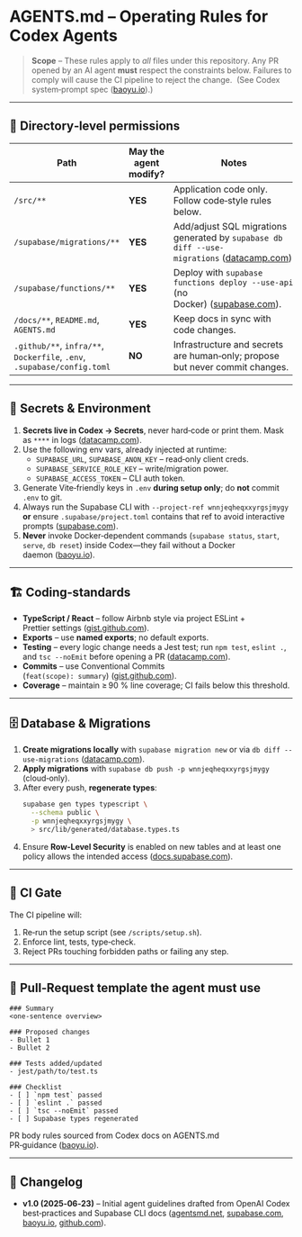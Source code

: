 # AGENTS.md – Operating Rules for Codex Agents

> **Scope** – These rules apply to *all* files under this repository. Any PR opened by an AI agent **must** respect the constraints below. Failures to comply will cause the CI pipeline to reject the change.  (See Codex system‑prompt spec ([baoyu.io](https://baoyu.io/blog/codex-system-prompt?utm_source=chatgpt.com)).)

---

## 📁 Directory‑level permissions

| Path                                                                    | May the agent modify? | Notes                                                                                                                                                               |
| ----------------------------------------------------------------------- | --------------------- | ------------------------------------------------------------------------------------------------------------------------------------------------------------------- |
| `/src/**`                                                               | **YES**               | Application code only. Follow code‑style rules below.                                                                                                               |
| `/supabase/migrations/**`                                               | **YES**               | Add/adjust SQL migrations generated by `supabase db diff --use-migrations` ([datacamp.com](https://www.datacamp.com/tutorial/openai-codex?utm_source=chatgpt.com)). |
| `/supabase/functions/**`                                                | **YES**               | Deploy with `supabase functions deploy --use-api` (no Docker) ([supabase.com](https://supabase.com/docs/guides/functions/deploy?utm_source=chatgpt.com)).           |
| `/docs/**`, `README.md`, `AGENTS.md`                                    | **YES**               | Keep docs in sync with code changes.                                                                                                                                |
| `.github/**`, `infra/**`, `Dockerfile`, `.env`, `.supabase/config.toml` | **NO**                | Infrastructure and secrets are human‑only; propose but never commit changes.                                                                                        |

---

## 🔑 Secrets & Environment

1. **Secrets live in Codex → Secrets**, never hard‑code or print them. Mask as `****` in logs ([datacamp.com](https://www.datacamp.com/tutorial/openai-codex?utm_source=chatgpt.com)).
2. Use the following env vars, already injected at runtime:
   - `SUPABASE_URL`, `SUPABASE_ANON_KEY` – read‑only client creds.
   - `SUPABASE_SERVICE_ROLE_KEY` – write/migration power.
   - `SUPABASE_ACCESS_TOKEN` – CLI auth token.
3. Generate Vite‑friendly keys in `.env` **during setup only**; do **not** commit `.env` to git.
4. Always run the Supabase CLI with `--project-ref wnnjeqheqxxyrgsjmygy` **or** ensure `.supabase/project.toml` contains that ref to avoid interactive prompts ([supabase.com](https://supabase.com/docs/reference/cli/start?utm_source=chatgpt.com)).
5. **Never** invoke Docker‑dependent commands (`supabase status`, `start`, `serve`, `db reset`) inside Codex—they fail without a Docker daemon ([baoyu.io](https://baoyu.io/blog/codex-system-prompt?utm_source=chatgpt.com)).

---

## 🏗️ Coding‑standards

- **TypeScript / React** – follow Airbnb style via project ESLint + Prettier settings ([gist.github.com](https://gist.github.com/ruvnet/ba1497632143ea9f12062c9c2c1879ad?utm_source=chatgpt.com)).
- **Exports** – use **named exports**; no default exports.
- **Testing** – every logic change needs a Jest test; run `npm test`, `eslint .`, and `tsc --noEmit` before opening a PR ([datacamp.com](https://www.datacamp.com/tutorial/openai-codex?utm_source=chatgpt.com)).
- **Commits** – use Conventional Commits (`feat(scope): summary`) ([gist.github.com](https://gist.github.com/ruvnet/ba1497632143ea9f12062c9c2c1879ad?utm_source=chatgpt.com)).
- **Coverage** – maintain ≥ 90 % line coverage; CI fails below this threshold.

---

## 🗄️ Database & Migrations

1. **Create migrations locally** with `supabase migration new` or via `db diff --use-migrations` ([datacamp.com](https://www.datacamp.com/tutorial/openai-codex?utm_source=chatgpt.com)).
2. **Apply migrations** with `supabase db push -p wnnjeqheqxxyrgsjmygy` (cloud‑only).
3. After every push, **regenerate types**:
   ```bash
   supabase gen types typescript \
     --schema public \
     -p wnnjeqheqxxyrgsjmygy \
     > src/lib/generated/database.types.ts
   ```
4. Ensure **Row‑Level Security** is enabled on new tables and at least one policy allows the intended access ([docs.supabase.com](https://docs.supabase.com/?utm_source=chatgpt.com)).

---

## 🚦 CI Gate

The CI pipeline will:

1. Re‑run the setup script (see `/scripts/setup.sh`).
2. Enforce lint, tests, type‑check.
3. Reject PRs touching forbidden paths or failing any step.

---

## 🤖 Pull‑Request template the agent must use

```
### Summary
<one‑sentence overview>

### Proposed changes
- Bullet 1
- Bullet 2

### Tests added/updated
- jest/path/to/test.ts

### Checklist
- [ ] `npm test` passed
- [ ] `eslint .` passed
- [ ] `tsc --noEmit` passed
- [ ] Supabase types regenerated
```

PR body rules sourced from Codex docs on AGENTS.md PR‑guidance ([baoyu.io](https://baoyu.io/blog/codex-system-prompt?utm_source=chatgpt.com)).

---

## 📜 Changelog

- **v1.0 (2025‑06‑23)** – Initial agent guidelines drafted from OpenAI Codex best‑practices and Supabase CLI docs ([agentsmd.net](https://agentsmd.net/?utm_source=chatgpt.com), [supabase.com](https://supabase.com/docs/guides/functions/deploy?utm_source=chatgpt.com), [baoyu.io](https://baoyu.io/blog/codex-system-prompt?utm_source=chatgpt.com), [github.com](https://github.com/orgs/supabase/discussions/12639?utm_source=chatgpt.com)).


